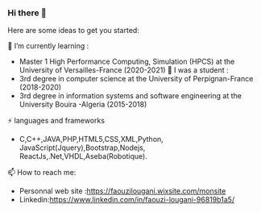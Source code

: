 ### Hi there 👋



Here are some ideas to get you started:

  🌱 I’m currently learning :
-  Master 1 High Performance Computing, Simulation (HPCS) at the University of Versailles-France (2020-2021)
 🌱 I was a student :
-  3rd degree in computer science at the University of Perpignan-France (2018-2020)
-  3rd degree in information systems and software engineering at the University Bouira -Algeria (2015-2018)

 ⚡ languages and frameworks 
- C,C++,JAVA,PHP,HTML5,CSS,XML,Python,
  JavaScript(Jquery),Bootstrap,Nodejs,
  ReactJs,.Net,VHDL,Aseba(Robotique).

 📫 How to reach me: 
- Personnal web site :https://faouzilougani.wixsite.com/monsite
- Linkedin:https://www.linkedin.com/in/faouzi-lougani-96819b1a5/
 



